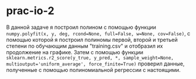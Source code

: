 # prac-io-2
В данной задаче я построил полином с помощью функции `numpy.polyfit(x, y, deg, rcond=None, full=False, w=None, cov=False)`, с помощью которой я построил полиномы первой, второй и третьей степени по обучающим данным "training.csv" и отобразил их продолжение на графике. Затем с помощью функции `sklearn.metrics.r2_score(y_true, y_pred, *, sample_weight=None, multioutput='uniform_average', force_finite=True)` проверил данные, полученные с помощью полиномиальной регрессии с настоящими.
